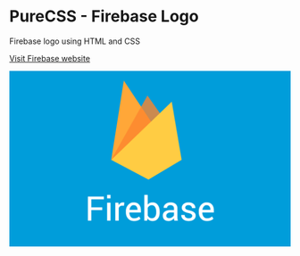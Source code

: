# PureCSS - Firebase Logo
Firebase logo using HTML and CSS

[Visit Firebase website](https://firebase.google.com)

<div align="center">
   <img src="screenshot.png" width="800" />
</div
